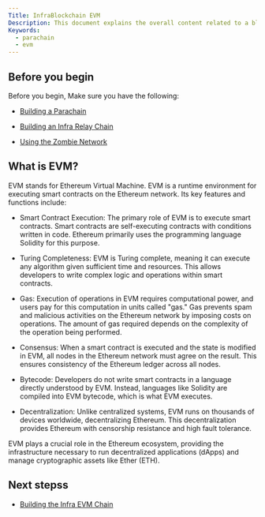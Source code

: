 ```yaml
---
Title: InfraBlockchain EVM
Description: This document explains the overall content related to a blockchain compatible with EVM (Ethereum Virtual Machine).
Keywords:
  - parachain
  - evm
---
```


## Before you begin

Before you begin, Make sure you have the following:

<!-- 
  When the document containing this content is created, please link to that document.
-->

- [Building a Parachain](../tutorials/build/build-a-parachain.md)

- [Building an Infra Relay Chain](../tutorials/build/build-infra-relay-chain.md)

- [Using the Zombie Network](../tutorials/test/simulate-parachains.md)

## What is EVM?

EVM stands for Ethereum Virtual Machine. EVM is a runtime environment for executing smart contracts on the Ethereum network. Its key features and functions include:

- Smart Contract Execution: The primary role of EVM is to execute smart contracts. Smart contracts are self-executing contracts with conditions written in code. Ethereum primarily uses the programming language Solidity for this purpose.

- Turing Completeness: EVM is Turing complete, meaning it can execute any algorithm given sufficient time and resources. This allows developers to write complex logic and operations within smart contracts.

- Gas: Execution of operations in EVM requires computational power, and users pay for this computation in units called "gas." Gas prevents spam and malicious activities on the Ethereum network by imposing costs on operations. The amount of gas required depends on the complexity of the operation being performed.

- Consensus: When a smart contract is executed and the state is modified in EVM, all nodes in the Ethereum network must agree on the result. This ensures consistency of the Ethereum ledger across all nodes.

- Bytecode: Developers do not write smart contracts in a language directly understood by EVM. Instead, languages like Solidity are compiled into EVM bytecode, which is what EVM executes.

- Decentralization: Unlike centralized systems, EVM runs on thousands of devices worldwide, decentralizing Ethereum. This decentralization provides Ethereum with censorship resistance and high fault tolerance.

EVM plays a crucial role in the Ethereum ecosystem, providing the infrastructure necessary to run decentralized applications (dApps) and manage cryptographic assets like Ether (ETH).

## Next stepss

- [Building the Infra EVM Chain](../tutorials/service-chains/infra-evm-parachain/README.md)